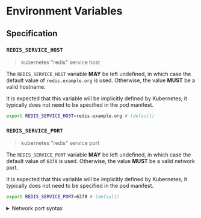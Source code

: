 # Environment Variables

## Specification

### `REDIS_SERVICE_HOST`

> kubernetes "redis" service host

The `REDIS_SERVICE_HOST` variable **MAY** be left undefined, in which case the
default value of `redis.example.org` is used. Otherwise, the value **MUST** be a
valid hostname.

It is expected that this variable will be implicitly defined by Kubernetes; it
typically does not need to be specified in the pod manifest.

```bash
export REDIS_SERVICE_HOST=redis.example.org # (default)
```

### `REDIS_SERVICE_PORT`

> kubernetes "redis" service port

The `REDIS_SERVICE_PORT` variable **MAY** be left undefined, in which case the
default value of `6379` is used. Otherwise, the value **MUST** be a valid
network port.

It is expected that this variable will be implicitly defined by Kubernetes; it
typically does not need to be specified in the pod manifest.

```bash
export REDIS_SERVICE_PORT=6379 # (default)
```

<details>
<summary>Network port syntax</summary>

Ports may be specified as a numeric value no greater than `65535`.
Alternatively, a service name can be used. Service names are resolved against
the system's service database, typically located in the `/etc/service` file on
UNIX-like systems. Standard service names are published by IANA.

</details>
